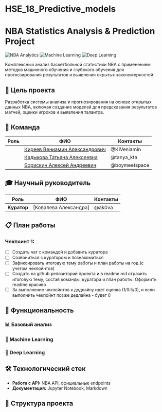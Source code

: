 # HSE_18_Predictive_models
# NBA Statistics Analysis & Prediction Project

![NBA Analytics](https://img.shields.io/badge/NBA-Analytics-orange?style=for-the-badge&logo=basketball&logoColor=white)
![Machine Learning](https://img.shields.io/badge/Machine-Learning-blue?style=for-the-badge&logo=ai&logoColor=white)
![Deep Learning](https://img.shields.io/badge/Deep-Learning-red?style=for-the-badge&logo=deeplearning&logoColor=white)

Комплексный анализ баскетбольной статистики NBA с применением методов машинного обучения и глубокого обучения для прогнозирования результатов и выявления скрытых закономерностей.

## 🎯 Цель проекта

Разработка системы анализа и прогнозирования на основе открытых данных NBA, включая создание моделей для предсказания результатов матчей, оценки игроков и выявления талантов.

## 👥 Команда

| Роль | ФИО | Контакты |
|------|-----|----------|
| | [Киреев Вениамин Александрович](https://github.com/VeniaminKireev) |@KiVeniamin|
| | [Кадыкова Татьяна Алексеевна](ricopin@bk.ru)|@tanya_kta|
| | [Борискин Алексей Андреевич](a.boriskin@eywa.fi)|@boymeetspace|

## 🎓 Научный руководитель

| Роль | ФИО | Контакты |
|------|-----|----------|
| **Куратор** | [Ковалева Александра] | @ak0va |

## 📋 План работы

### Чекпоинт 1:
- [ ] Создать чат с командой и добавить куратора
- [ ] Созвониться с куратором и познакомиться
- [ ] Зафиксировать итоговую тему работы и план работы на год (с учетом чекпойнтов)
- [ ] Создать на github репозиторий проекта и в readme.md отразить итоговую тему, состав команды, куратора и план работы. Оформить readme красиво
- [ ] За выполнение чекпойнтов к дедлайну идет оценка (1/0.5/0), и если выполнить чекпойнт позже дедлайна - будет 0

## 🚀 Функциональность

### 📊 Базовый анализ

### 🤖 Machine Learning

### 🧠 Deep Learning

## 🛠 Технологический стек
- **Работа с API:** NBA API, официальные endpoints
- **Документация:** Jupyter Notebook, Markdown

## 📁 Структура проекта

